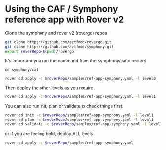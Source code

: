# Using the CAF / Symphony reference app with Rover v2

Clone the symphony and rover v2 (rovergo) repos

```bash
git clone https://github.com/aztfmod/rovergo.git
git clone https://github.com/aztfmod/symphony.git
export roverRepo=$(pwd)/rovergo
```

It's important you run the command from the symphony/caf directory
```
cd symphony/caf
```

```bash
rover cd apply -c $roverRepo/samples/ref-app-symphony.yaml -l level0
```

Then deploy the other levels as you require

```bash
rover cd apply -c $roverRepo/samples/ref-app-symphony.yaml -l level1
```

You can also run init, plan or validate to check things first
```bash
rover cd init -c $roverRepo/samples/ref-app-symphony.yaml -l level1
rover cd plan -c $roverRepo/samples/ref-app-symphony.yaml -l level1
rover cd validate -c $roverRepo/samples/ref-app-symphony.yaml -l level1
```

or if you are feeling bold, deploy ALL levels

```bash
rover cd apply -c $roverRepo/samples/ref-app-symphony.yaml
```
